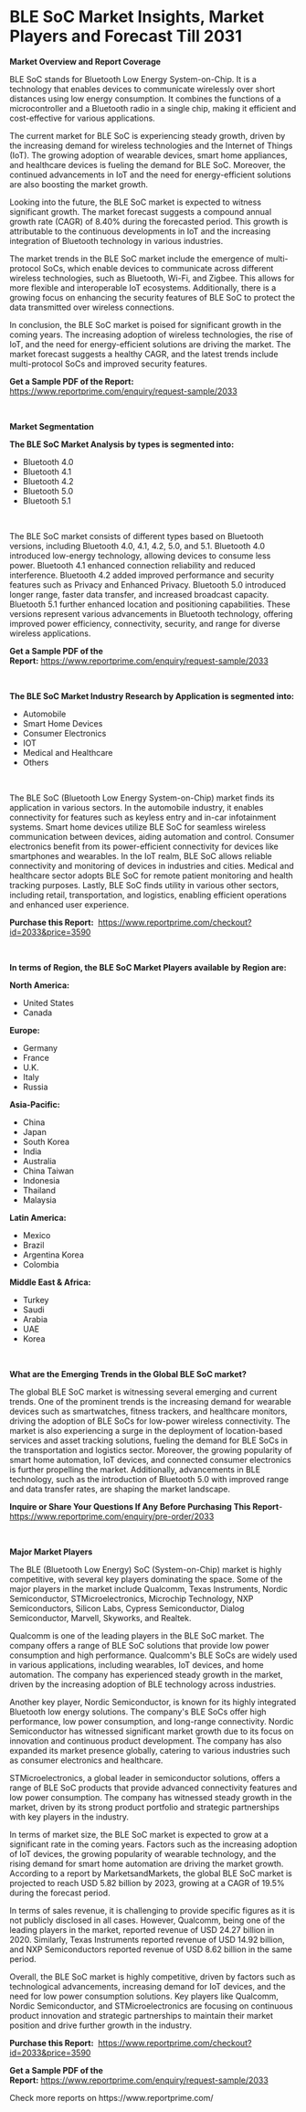 <p><h1>BLE SoC Market Insights, Market Players and Forecast Till 2031</h1></p><p><strong>Market Overview and Report Coverage</strong></p>
<p><p>BLE SoC stands for Bluetooth Low Energy System-on-Chip. It is a technology that enables devices to communicate wirelessly over short distances using low energy consumption. It combines the functions of a microcontroller and a Bluetooth radio in a single chip, making it efficient and cost-effective for various applications.</p><p>The current market for BLE SoC is experiencing steady growth, driven by the increasing demand for wireless technologies and the Internet of Things (IoT). The growing adoption of wearable devices, smart home appliances, and healthcare devices is fueling the demand for BLE SoC. Moreover, the continued advancements in IoT and the need for energy-efficient solutions are also boosting the market growth.</p><p>Looking into the future, the BLE SoC market is expected to witness significant growth. The market forecast suggests a compound annual growth rate (CAGR) of 8.40% during the forecasted period. This growth is attributable to the continuous developments in IoT and the increasing integration of Bluetooth technology in various industries.</p><p>The market trends in the BLE SoC market include the emergence of multi-protocol SoCs, which enable devices to communicate across different wireless technologies, such as Bluetooth, Wi-Fi, and Zigbee. This allows for more flexible and interoperable IoT ecosystems. Additionally, there is a growing focus on enhancing the security features of BLE SoC to protect the data transmitted over wireless connections.</p><p>In conclusion, the BLE SoC market is poised for significant growth in the coming years. The increasing adoption of wireless technologies, the rise of IoT, and the need for energy-efficient solutions are driving the market. The market forecast suggests a healthy CAGR, and the latest trends include multi-protocol SoCs and improved security features.</p></p>
<p><strong>Get a Sample PDF of the Report:</strong> <a href="https://www.reportprime.com/enquiry/request-sample/2033">https://www.reportprime.com/enquiry/request-sample/2033</a></p>
<p>&nbsp;</p>
<p><strong>Market Segmentation</strong></p>
<p><strong>The BLE SoC Market Analysis by types is segmented into:</strong></p>
<p><ul><li>Bluetooth 4.0</li><li>Bluetooth 4.1</li><li>Bluetooth 4.2</li><li>Bluetooth 5.0</li><li>Bluetooth 5.1</li></ul></p>
<p>&nbsp;</p>
<p><p>The BLE SoC market consists of different types based on Bluetooth versions, including Bluetooth 4.0, 4.1, 4.2, 5.0, and 5.1. Bluetooth 4.0 introduced low-energy technology, allowing devices to consume less power. Bluetooth 4.1 enhanced connection reliability and reduced interference. Bluetooth 4.2 added improved performance and security features such as Privacy and Enhanced Privacy. Bluetooth 5.0 introduced longer range, faster data transfer, and increased broadcast capacity. Bluetooth 5.1 further enhanced location and positioning capabilities. These versions represent various advancements in Bluetooth technology, offering improved power efficiency, connectivity, security, and range for diverse wireless applications.</p></p>
<p><strong>Get a Sample PDF of the Report:</strong>&nbsp;<a href="https://www.reportprime.com/enquiry/request-sample/2033">https://www.reportprime.com/enquiry/request-sample/2033</a></p>
<p>&nbsp;</p>
<p><strong>The BLE SoC Market Industry Research by Application is segmented into:</strong></p>
<p><ul><li>Automobile</li><li>Smart Home Devices</li><li>Consumer Electronics</li><li>IOT</li><li>Medical and Healthcare</li><li>Others</li></ul></p>
<p>&nbsp;</p>
<p><p>The BLE SoC (Bluetooth Low Energy System-on-Chip) market finds its application in various sectors. In the automobile industry, it enables connectivity for features such as keyless entry and in-car infotainment systems. Smart home devices utilize BLE SoC for seamless wireless communication between devices, aiding automation and control. Consumer electronics benefit from its power-efficient connectivity for devices like smartphones and wearables. In the IoT realm, BLE SoC allows reliable connectivity and monitoring of devices in industries and cities. Medical and healthcare sector adopts BLE SoC for remote patient monitoring and health tracking purposes. Lastly, BLE SoC finds utility in various other sectors, including retail, transportation, and logistics, enabling efficient operations and enhanced user experience.</p></p>
<p><strong>Purchase this Report:</strong>&nbsp; <a href="https://www.reportprime.com/checkout?id=2033&price=3590">https://www.reportprime.com/checkout?id=2033&price=3590</a></p>
<p>&nbsp;</p>
<p><strong>In terms of Region, the BLE SoC Market Players available by Region are:</strong></p>
<p>
    <p> <strong> North America: </strong>
        <ul>
            <li>United States</li>
            <li>Canada</li>
        </ul>
        </p> 
    <p> <strong> Europe: </strong>
        <ul>
            <li>Germany</li>
            <li>France</li>
            <li>U.K.</li>
            <li>Italy</li>
            <li>Russia</li>
        </ul>
        </p> 
    <p> <strong> Asia-Pacific: </strong>
        <ul>
            <li>China</li>
            <li>Japan</li>
            <li>South Korea</li>
            <li>India</li>
            <li>Australia</li>
            <li>China Taiwan</li>
            <li>Indonesia</li>
            <li>Thailand</li>
            <li>Malaysia</li>
        </ul>
        </p> 
    <p> <strong> Latin America: </strong>
        <ul>
            <li>Mexico</li>
            <li>Brazil</li>
            <li>Argentina Korea</li>
            <li>Colombia</li>
        </ul>
        </p> 
    <p> <strong> Middle East & Africa: </strong>
        <ul>
            <li>Turkey</li>
            <li>Saudi</li>
            <li>Arabia</li>
            <li>UAE</li>
            <li>Korea</li>
        </ul>
    </p>
    </p>
<p>&nbsp;</p>
<p><strong>What are the Emerging Trends in the Global BLE SoC market?</strong></p>
<p><p>The global BLE SoC market is witnessing several emerging and current trends. One of the prominent trends is the increasing demand for wearable devices such as smartwatches, fitness trackers, and healthcare monitors, driving the adoption of BLE SoCs for low-power wireless connectivity. The market is also experiencing a surge in the deployment of location-based services and asset tracking solutions, fueling the demand for BLE SoCs in the transportation and logistics sector. Moreover, the growing popularity of smart home automation, IoT devices, and connected consumer electronics is further propelling the market. Additionally, advancements in BLE technology, such as the introduction of Bluetooth 5.0 with improved range and data transfer rates, are shaping the market landscape.</p></p>
<p><strong>Inquire or Share Your Questions If Any Before Purchasing This Report</strong>- <a href="https://www.reportprime.com/enquiry/pre-order/2033">https://www.reportprime.com/enquiry/pre-order/2033</a></p>
<p>&nbsp;</p>
<p><strong>Major Market Players</strong></p>
<p><p>The BLE (Bluetooth Low Energy) SoC (System-on-Chip) market is highly competitive, with several key players dominating the space. Some of the major players in the market include Qualcomm, Texas Instruments, Nordic Semiconductor, STMicroelectronics, Microchip Technology, NXP Semiconductors, Silicon Labs, Cypress Semiconductor, Dialog Semiconductor, Marvell, Skyworks, and Realtek. </p><p>Qualcomm is one of the leading players in the BLE SoC market. The company offers a range of BLE SoC solutions that provide low power consumption and high performance. Qualcomm's BLE SoCs are widely used in various applications, including wearables, IoT devices, and home automation. The company has experienced steady growth in the market, driven by the increasing adoption of BLE technology across industries.</p><p>Another key player, Nordic Semiconductor, is known for its highly integrated Bluetooth low energy solutions. The company's BLE SoCs offer high performance, low power consumption, and long-range connectivity. Nordic Semiconductor has witnessed significant market growth due to its focus on innovation and continuous product development. The company has also expanded its market presence globally, catering to various industries such as consumer electronics and healthcare.</p><p>STMicroelectronics, a global leader in semiconductor solutions, offers a range of BLE SoC products that provide advanced connectivity features and low power consumption. The company has witnessed steady growth in the market, driven by its strong product portfolio and strategic partnerships with key players in the industry.</p><p>In terms of market size, the BLE SoC market is expected to grow at a significant rate in the coming years. Factors such as the increasing adoption of IoT devices, the growing popularity of wearable technology, and the rising demand for smart home automation are driving the market growth. According to a report by MarketsandMarkets, the global BLE SoC market is projected to reach USD 5.82 billion by 2023, growing at a CAGR of 19.5% during the forecast period.</p><p>In terms of sales revenue, it is challenging to provide specific figures as it is not publicly disclosed in all cases. However, Qualcomm, being one of the leading players in the market, reported revenue of USD 24.27 billion in 2020. Similarly, Texas Instruments reported revenue of USD 14.92 billion, and NXP Semiconductors reported revenue of USD 8.62 billion in the same period.</p><p>Overall, the BLE SoC market is highly competitive, driven by factors such as technological advancements, increasing demand for IoT devices, and the need for low power consumption solutions. Key players like Qualcomm, Nordic Semiconductor, and STMicroelectronics are focusing on continuous product innovation and strategic partnerships to maintain their market position and drive further growth in the industry.</p></p>
<p><strong>Purchase this Report:</strong>&nbsp;&nbsp;<a href="https://www.reportprime.com/checkout?id=2033&price=3590">https://www.reportprime.com/checkout?id=2033&price=3590</a></p>
<p></p>
<p><strong>Get a Sample PDF of the Report:</strong>&nbsp;<a href="https://www.reportprime.com/enquiry/request-sample/2033">https://www.reportprime.com/enquiry/request-sample/2033</a></p>
<p>Check more reports on https://www.reportprime.com/</p>